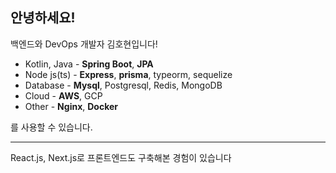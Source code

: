 ## 안녕하세요! 
백엔드와 DevOps 개발자 김호현입니다! 

- Kotlin, Java - **Spring Boot**, **JPA**
- Node js(ts) - **Express**, **prisma**, typeorm, sequelize
- Database - **Mysql**, Postgresql, Redis, MongoDB
- Cloud - **AWS**, GCP
- Other - **Nginx**, **Docker**

를 사용할 수 있습니다.

---
React.js, Next.js로 프론트엔드도 구축해본 경험이 있습니다
